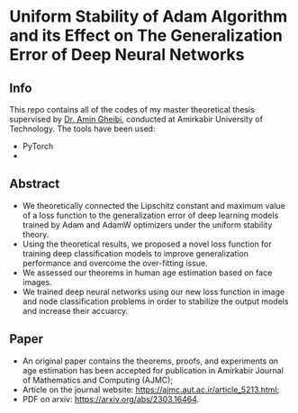 # Uniform Stability of Adam Algorithm and its Effect on The Generalization Error of Deep Neural Networks
## Info
This repo contains all of the codes of my master theoretical thesis supervised by [Dr. Amin Gheibi](https://scholar.google.ca/citations?user=7Eng5oAAAAAJ&hl=en), conducted at Amirkabir University of Technology.
The tools have been used:
* PyTorch 
*
## Abstract
* We theoretically connected the Lipschitz constant and maximum value of a loss function to the generalization error of deep learning models trained by Adam and AdamW optimizers under the uniform stability theory.
* Using the theoretical results, we proposed a novel loss function for training deep classification models to improve generalization performance and overcome the over-fitting issue.
* We assessed our theorems in human age estimation based on face images.
* We trained deep neural networks using our new loss function in image and node classification problems in order to stabilize the output models and increase their accuarcy.
## Paper
* An original paper contains the theorems, proofs, and experiments on age estimation has been accepted for publication in Amirkabir Journal of Mathematics and Computing (AJMC);
* Article on the journal website: https://ajmc.aut.ac.ir/article_5213.html;
* PDF on arxiv: https://arxiv.org/abs/2303.16464.
